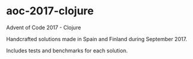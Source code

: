 # aoc-2017-clojure
Advent of Code 2017 - Clojure

Handcrafted solutions made in Spain and Finland during September 2017.

Includes tests and benchmarks for each solution.
